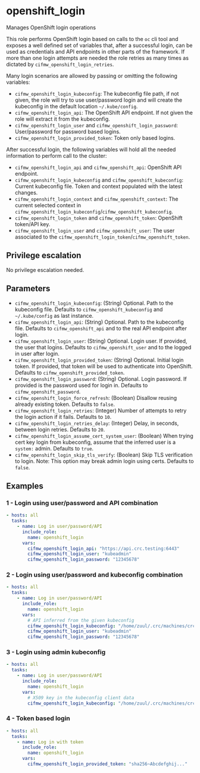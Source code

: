 # openshift_login
Manages OpenShift login operations

This role performs OpenShift login based on calls to the `oc` cli tool and exposes a well defined set of
variables that, after a successful login, can be used as credentials and API endpoints in other parts of
the framework. If more than one login attempts are needed the role retries as many times as dictated by
`cifmw_openshift_login_retries`.

Many login scenarios are allowed by passing or omitting the following variables:
- `cifmw_openshift_login_kubeconfig`: The kubeconfig file path, if not given, the role will try to use user/password login
    and will create the kubeconfig in the default location `~/.kube/config`.
- `cifmw_openshift_login_api`: The OpenShift API endpoint. If not given the role will extract it from the kubeconfig.
- `cifmw_openshift_login_user` and `cifmw_openshift_login_password`: User/password for password based logins.
- `cifmw_openshift_login_provided_token`: Token only based logins.

After successful login, the following variables will hold all the needed information to perform call to the cluster:
* `cifmw_openshift_login_api` and `cifmw_openshift_api`: OpenShift API endpoint.
* `cifmw_openshift_login_kubeconfig` and `cifmw_openshift_kubeconfig`: Current kubeconfig file. Token and context populated with the latest changes.
* `cifmw_openshift_login_context` and `cifmw_openshift_context`: The current selected context in `cifmw_openshift_login_kubeconfig`/`cifmw_openshift_kubeconfig`.
* `cifmw_openshift_login_token` and `cifmw_openshift_token`: OpenShift token/API key.
* `cifmw_openshift_login_user` and `cifmw_openshift_user`: The user associated to the `cifmw_openshift_login_token`/`cifmw_openshift_token`.

## Privilege escalation
No privilege escalation needed.

## Parameters
* `cifmw_openshift_login_kubeconfig`: (String) Optional. Path to the kubeconfig file. Defaults to `cifmw_openshift_kubeconfig` and `~/.kube/config` as last instance.
* `cifmw_openshift_login_api`: (String) Optional. Path to the kubeconfig file. Defaults to `cifmw_openshift_api` and to the real API endpoint after login.
* `cifmw_openshift_login_user`: (String) Optional. Login user. If provided, the user that logins. Defaults to `cifmw_openshift_user` and to the logged in user after login.
* `cifmw_openshift_login_provided_token`: (String) Optional. Initial login token. If provided, that token will be used to authenticate into OpenShift. Defaults to `cifmw_openshift_provided_token`.
* `cifmw_openshift_login_password`: (String) Optional. Login password. If provided is the password used for login in. Defaults to `cifmw_openshift_password`.
* `cifmw_openshift_login_force_refresh`: (Boolean) Disallow reusing already existing token. Defaults to `false`.
* `cifmw_openshift_login_retries`: (Integer) Number of attempts to retry the login action if it fails. Defaults to `10`.
* `cifmw_openshift_login_retries_delay`: (Integer) Delay, in seconds, between login retries. Defaults to `20`.
* `cifmw_openshift_login_assume_cert_system_user`: (Boolean) When trying cert key login from kubeconfig, assume that the inferred user is a `system:` admin. Defaults to `true`.
* `cifmw_openshift_login_skip_tls_verify`: (Boolean) Skip TLS verification to login. Note: This option may break admin login using certs. Defaults to `false`.

## Examples
### 1 - Login using user/password and API combination
```yaml
- hosts: all
  tasks:
    - name: Log in user/password/API
      include_role:
        name: openshift_login
      vars:
        cifmw_openshift_login_api: "https://api.crc.testing:6443"
        cifmw_openshift_login_user: "kubeadmin"
        cifmw_openshift_login_password: "12345678"
```

### 2 - Login using user/password and kubeconfig combination
```yaml
- hosts: all
  tasks:
    - name: Log in user/password/API
      include_role:
        name: openshift_login
      vars:
        # API inferred from the given kubeconfig
        cifmw_openshift_login_kubeconfig: "/home/zuul/.crc/machines/crc/kubeconfig"
        cifmw_openshift_login_user: "kubeadmin"
        cifmw_openshift_login_password: "12345678"
```

### 3 - Login using admin kubeconfig
```yaml
- hosts: all
  tasks:
    - name: Log in user/password/API
      include_role:
        name: openshift_login
      vars:
        # X509 key in the kubeconfig client data
        cifmw_openshift_login_kubeconfig: "/home/zuul/.crc/machines/crc/kubeconfig"
```

### 4 - Token based login
```yaml
- hosts: all
  tasks:
    - name: Log in with token
      include_role:
        name: openshift_login
      vars:
        cifmw_openshift_login_provided_token: "sha256~Abcdefghij..."
```
